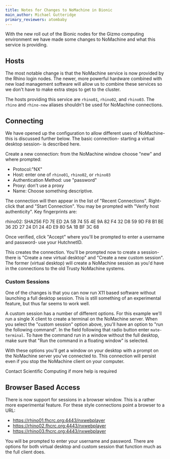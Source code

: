 ```yaml
---
title: Notes for Changes to NoMachine in Bionic
main_author: Michael Gutteridge
primary_reviewers: atombaby
---
```



With the new roll out of the Bionic nodes for the Gizmo computing environment we have made some changes to NoMachine and what this service is providing.

## Hosts

The most notable change is that the NoMachine service is now provided by the Rhino login nodes.  The newer, more powerful hardware combined with new load management software will allow us to combine these services so we don't have to make extra steps to get to the cluster.

The hosts providing this service are `rhino01`, `rhino02`, and `rhino03`.  The `rhino` and `rhino-new` aliases shouldn't be used for NoMachine connections.

## Connecting

We have opened up the configuration to allow different uses of NoMachine- this is discussed further below.  The basic connection- starting a virtual desktop session- is described here.

Create a new connection: from the NoMachine window choose "new" and where prompted:

   - Protocol:"NX"
   - Host: enter one of `rhino01`, `rhino02`, or `rhino03`
   - Authentication Method: use "password"
   - Proxy: don't use a proxy
   - Name: Choose something descriptive.

The connection will then appear in the list of "Recent Connections".  Right-click that and "Start Connection".  You may be prompted with "Verify host authenticity".  Key fingerprints are:

rhino02:  SHA256 FD 7E ED 2A 5B 74 55 4E 9A 82 F4 32 D8 59 9D F8 B1 BE 36 2D 27 24 D1 24 4D E9 80 5A 1B BF 3C 68

Once verified, click "Accept" where you'll be prompted to enter a username and password- use your HutchnetID.

This creates the connection.  You'll be prompted now to create a session- there is "Create a new virtual desktop" and "Create a new custom session".  The former (virtual desktop) will create a NoMachine session as you'd have in the connections to the old Trusty NoMachine systems.

### Custom Sessions

One of the changes is that you can now run X11 based software without launching a full desktop session.  This is still something of an experimental feature, but thus far seems to work well.

A custom session has a number of different options. For this example we'll run a single X client to create a terminal on the NoMachine server.  When you select the "custom session" option above, you'll have an option to "run the following command". In the field following that radio button enter `mate-terminal`.  To have the command run in a window without the full desktop, make sure that "Run the command in a floating window" is selected.

With these options you'll get a window on your desktop with a prompt on the NoMachine server you've connected to.  This connection will persist even if you stop the NoMachine client on your computer.

Contact Scientific Computing if more help is required

## Browser Based Access

There is now support for sessions in a browser window.  This is a rather more experimental feature.  For these style connections point a browser to a URL:

 - https://rhino01.fhcrc.org:4443/nxwebplayer
 - https://rhino02.fhcrc.org:4443/nxwebplayer
 - https://rhino03.fhcrc.org:4443/nxwebplayer

You will be prompted to enter your username and password.  There are options for both virtual desktop and custom session that function much as the full client does.
